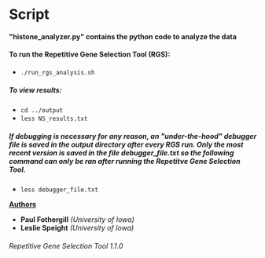 # Script 
#### "histone_analyzer.py" contains the python code to analyze the data
#### To run the Repetitive Gene Selection Tool (RGS):
- ```./run_rgs_analysis.sh```

##### To view results:
- ```cd ../output```
- ```less NS_results.txt```

##### If debugging is necessary for any reason, an "under-the-hood" debugger file is saved in the output directory after every RGS run. Only the most recent version is saved in the file debugger_file.txt so the following command can only be ran **after** running the Repetitve Gene Selection Tool.

- ```less debugger_file.txt``` 

<span style="text-decoration: underline">**Authors**</span>
+ **Paul Fothergill** *(University of Iowa)*
+ **Leslie Speight** *(University of Iowa)*

###### *Repetitive Gene Selection Tool 1.1.0*
